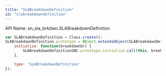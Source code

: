```yaml
---
title: "SLABreakdownDefinition"
id: "slabreakdowndefinition"
---
```


API Name: sn_sla_brkdwn.SLABreakdownDefinition

```js
var SLABreakdownDefinition = Class.create();
SLABreakdownDefinition.prototype = Object.extendsObject(SLABreakdownDefinitionSNC, {
    initialize: function(breakdownGr) {
		SLABreakdownDefinitionSNC.prototype.initialize.call(this, breakdownGr);
    },

    type: 'SLABreakdownDefinition'
});
```